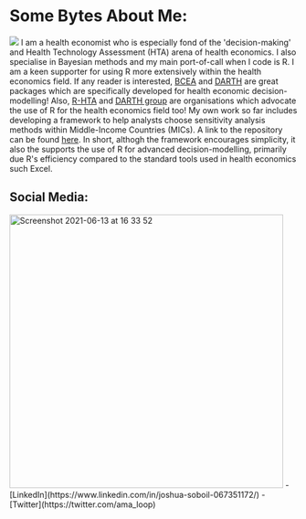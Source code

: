 # Some Bytes About Me:
![](https://user-images.githubusercontent.com/46462501/121810362-e1abee00-cc60-11eb-8ec9-56c093ec7b96.jpeg)
I am a health economist who is especially fond of the 'decision-making' and Health Technology Assessment (HTA) arena of health economics. I also specialise in Bayesian methods and my main port-of-call when I code is R. I am a keen supporter for using R more extensively within the health economics field. If any reader is interested, [BCEA](https://github.com/giabaio/BCEA) and [DARTH](https://github.com/DARTH-git) are great packages which are specifically developed for health economic decision-modelling! Also, [R-HTA](https://r-hta.org/) and [DARTH group](https://darthworkgroup.com/) are organisations which advocate the use of R for the health economics field too! My own work so far includes developing a framework to help analysts choose sensitivity analysis methods within Middle-Income Countries (MICs). A link to the repository can be found [here](https://github.com/jSoboil/Dissertation). In short, althogh the framework encourages simplicity, it also the supports the use of R for advanced decision-modelling, primarily due R's efficiency compared to the standard tools used in health economics such Excel.

##  Social Media:
<img width="479" alt="Screenshot 2021-06-13 at 16 33 52" src="https://user-images.githubusercontent.com/46462501/121811634-45381a80-cc65-11eb-93b6-7104fe54d2c0.png">
- [LinkedIn](https://www.linkedin.com/in/joshua-soboil-067351172/)
- [Twitter](https://twitter.com/ama_loop)

